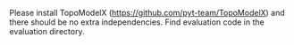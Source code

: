 Please install TopoModelX (https://github.com/pyt-team/TopoModelX) and there should be no extra independencies. Find evaluation code in the evaluation directory.
